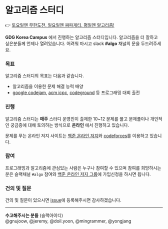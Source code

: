 # 알고리즘 스터디
:point_right: [토요일엔 무한도전. 일요일엔 짜파게티. 평일엔 알고리즘!](https://www.acmicpc.net/group/1094)

**GDG Korea Campus** 에서 진행하는 알고리즘 스터디입니다. 알고리즘을 더 잘하고 싶은분들께 언제나 열려있습니다. 어려워 마시고 slack **#algo** 채널의 문을 두드려주세요.

### 목표
알고리즘 스터디의 목표는 다음과 같습니다.
- 알고리즘을 이용한 문제 해결 능력 배양
- [google codejam](https://code.google.com/codejam), [acm icpc](http://icpckorea.org/), [codeground](https://www.codeground.org/main.do) 등 프로그래밍 대회 출전

### 진행
알고리즘 스터디는 **매주** 스터디 운영진이 출제한 10~12 문제를 풀고 문제풀이나 개인적인 궁금증에 대해 토의하는 방식으로 **온라인** 에서 진행하고 있습니다.

문제를 푸는 온라인 저지 사이트는 [백준 온라인 저지](http://codeforces.com/)와 [codeforces](http://codeforces.com/)를 이용하고 있습니다.

### 참여
프로그래밍과 알고리즘에 관심있는 사람은 누구나 참여할 수 있으며 참여를 희망하시는 분은 슬랙채널 `#algo` 참여와 [백준 온라인 저지 그룹](https://www.acmicpc.net/group/1094)에 가입신청을 하시면 됩니다.


### 건의 및 질문
건의 및 질문이 있으시면 [issue](https://github.com/GDGKoreaCampus/study_algo/issues)에 등록해주시면 감사하겠습니다.


---

**수고해주시는 분들** (슬랙아이디)  
@gnujoow, @jeremy, @doil.yoon, @mingrammer, @yongjang

